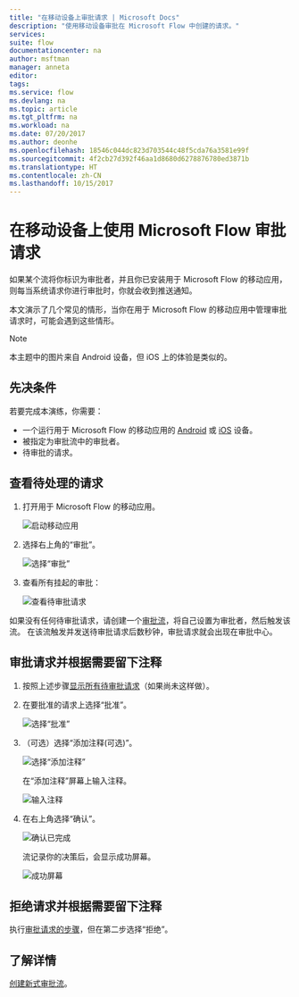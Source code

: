 ```yaml
---
title: "在移动设备上审批请求 | Microsoft Docs"
description: "使用移动设备审批在 Microsoft Flow 中创建的请求。"
services: 
suite: flow
documentationcenter: na
author: msftman
manager: anneta
editor: 
tags: 
ms.service: flow
ms.devlang: na
ms.topic: article
ms.tgt_pltfrm: na
ms.workload: na
ms.date: 07/20/2017
ms.author: deonhe
ms.openlocfilehash: 18546c044dc823d703544c48f5cda76a3581e99f
ms.sourcegitcommit: 4f2cb27d392f46aa1d8680d6278876780ed3871b
ms.translationtype: HT
ms.contentlocale: zh-CN
ms.lasthandoff: 10/15/2017
---
```

# <a name="approve-requests-on-your-mobile-device-by-using-microsoft-flow"></a>在移动设备上使用 Microsoft Flow 审批请求
如果某个流将你标识为审批者，并且你已安装用于 Microsoft Flow 的移动应用，则每当系统请求你进行审批时，你就会收到推送通知。

本文演示了几个常见的情形，当你在用于 Microsoft Flow 的移动应用中管理审批请求时，可能会遇到这些情形。

> [!NOTE]
> 本主题中的图片来自 Android 设备，但 iOS 上的体验是类似的。
> 
> 

## <a name="prerequisites"></a>先决条件
若要完成本演练，你需要：

* 一个运行用于 Microsoft Flow 的移动应用的 [Android](https://aka.ms/flowmobiledocsandroid) 或 [iOS](https://aka.ms/flowmobiledocsios) 设备。
* 被指定为审批流中的审批者。
* 待审批的请求。

## <a name="view-pending-requests"></a>查看待处理的请求
1. 打开用于 Microsoft Flow 的移动应用。
   
    ![启动移动应用](./media/mobile-approvals/open-app.png)
2. 选择右上角的“审批”。
   
    ![选择“审批”](./media/mobile-approvals/select-approvals.png)
3. 查看所有挂起的审批：
   
    ![查看待审批请求](./media/mobile-approvals/show-pending-approval-requests.png)

如果没有任何待审批请求，请创建一个[审批流](modern-approvals.md)，将自己设置为审批者，然后触发该流。 在该流触发并发送待审批请求后数秒钟，审批请求就会出现在审批中心。

## <a name="approve-requests-and-leave-an-optional-comment"></a>审批请求并根据需要留下注释
1. 按照上述步骤[显示所有待审批请求](mobile-approvals.md#view-pending-approval-requests)（如果尚未这样做）。
2. 在要批准的请求上选择“批准”。
   
    ![选择“批准”](./media/mobile-approvals/select-approve.png)
3. （可选）选择“添加注释(可选)”。
   
    ![选择“添加注释”](./media/mobile-approvals/select-add-comment.png)
   
    在“添加注释”屏幕上输入注释。
   
    ![输入注释](./media/mobile-approvals/enter-comment-for-approval.png)
4. 在右上角选择“确认”。
   
    ![确认已完成](./media/mobile-approvals/tap-confirm-button.png)
   
    流记录你的决策后，会显示成功屏幕。
   
    ![成功屏幕](./media/mobile-approvals/approved.png)

## <a name="reject-requests-and-leave-an-optional-comment"></a>拒绝请求并根据需要留下注释
执行[审批请求的步骤](mobile-approvals.md#approve-requests-and-leave-an-optional-comment)，但在第二步选择“拒绝”。

## <a name="learn-more"></a>了解详情
[创建新式审批流](modern-approvals.md)。

